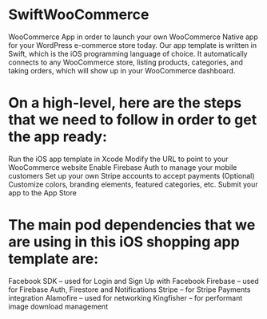 # SwiftWooCommerce
WooCommerce App  in order to launch your own WooCommerce Native app for your WordPress e-commerce store today. Our app template is written in Swift, which is the iOS programming language of choice. It automatically connects to any WooCommerce store, listing products, categories, and taking orders, which will show up in your WooCommerce dashboard.

# On a high-level, here are the steps that we need to follow in order to get the app ready:

Run the iOS app template in Xcode
Modify the URL to point to your WooCommerce website
Enable Firebase Auth to manage your mobile customers
Set up your own Stripe accounts to accept payments
(Optional) Customize colors, branding elements, featured categories, etc.
Submit your app to the App Store

# The main pod dependencies that we are using in this iOS shopping app template are:

Facebook SDK – used for Login and Sign Up with Facebook
Firebase – used for Firebase Auth, Firestore and Notifications
Stripe – for Stripe Payments integration
Alamofire – used for networking
Kingfisher – for performant image download management
